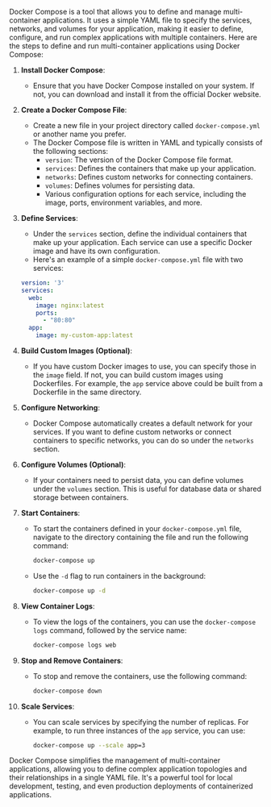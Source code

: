 Docker Compose is a tool that allows you to define and manage multi-container applications. It uses a simple YAML file to specify the services, networks, and volumes for your application, making it easier to define, configure, and run complex applications with multiple containers. Here are the steps to define and run multi-container applications using Docker Compose:

1. **Install Docker Compose**:
   - Ensure that you have Docker Compose installed on your system. If not, you can download and install it from the official Docker website.

2. **Create a Docker Compose File**:
   - Create a new file in your project directory called `docker-compose.yml` or another name you prefer.
   - The Docker Compose file is written in YAML and typically consists of the following sections:
     - `version`: The version of the Docker Compose file format.
     - `services`: Defines the containers that make up your application.
     - `networks`: Defines custom networks for connecting containers.
     - `volumes`: Defines volumes for persisting data.
     - Various configuration options for each service, including the image, ports, environment variables, and more.

3. **Define Services**:
   - Under the `services` section, define the individual containers that make up your application. Each service can use a specific Docker image and have its own configuration.
   - Here's an example of a simple `docker-compose.yml` file with two services:

   ```yaml
   version: '3'
   services:
     web:
       image: nginx:latest
       ports:
         - "80:80"
     app:
       image: my-custom-app:latest
   ```

4. **Build Custom Images (Optional)**:
   - If you have custom Docker images to use, you can specify those in the `image` field. If not, you can build custom images using Dockerfiles. For example, the `app` service above could be built from a Dockerfile in the same directory.

5. **Configure Networking**:
   - Docker Compose automatically creates a default network for your services. If you want to define custom networks or connect containers to specific networks, you can do so under the `networks` section.

6. **Configure Volumes (Optional)**:
   - If your containers need to persist data, you can define volumes under the `volumes` section. This is useful for database data or shared storage between containers.

7. **Start Containers**:
   - To start the containers defined in your `docker-compose.yml` file, navigate to the directory containing the file and run the following command:
     ```bash
     docker-compose up
     ```
   - Use the `-d` flag to run containers in the background:
     ```bash
     docker-compose up -d
     ```

8. **View Container Logs**:
   - To view the logs of the containers, you can use the `docker-compose logs` command, followed by the service name:
     ```bash
     docker-compose logs web
     ```

9. **Stop and Remove Containers**:
   - To stop and remove the containers, use the following command:
     ```bash
     docker-compose down
     ```

10. **Scale Services**:
    - You can scale services by specifying the number of replicas. For example, to run three instances of the `app` service, you can use:
      ```bash
      docker-compose up --scale app=3
      ```

Docker Compose simplifies the management of multi-container applications, allowing you to define complex application topologies and their relationships in a single YAML file. It's a powerful tool for local development, testing, and even production deployments of containerized applications.